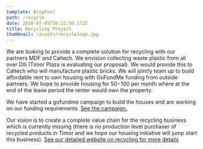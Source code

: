 ```yaml
---
template: BlogPost
path: /recycle
date: 2020-07-05T16:22:56.172Z
title: Recycling Project
thumbnail: /assets/recyclelogo.jpg
---
```

We are looking to provide a complete solution for recycling with our partners MDF and Caltech.  We envision collecting waste plastic from all over DIli  (Timor Plaza is evaluating our proposal).  We would provide this to Caltech who will manufacture plastic bricks.  We will jointly team up to build affordable rent to own housing with GoFundMe funding from outside partners.  We hope to provide housing for $50-$100 per month where at the end of the lease period the renter would own the property.

We have started a gofundme campaign to build the  houses and are working on our funding requirements.  [See the campaign.](https://www.gofundme.com/f/verde-recycled-house)

Our vision is to create a complete value chain for the recycling business which is currently missing (there is no production level purchaser of recycled products in Timor and we hope our housing initiative will jump start this business).  [See our detailed website on recycling for more details](https://recycle.verde-tl.com)
